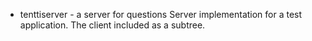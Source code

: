 * tenttiserver - a server for questions
Server implementation for a test application. The client included as a subtree.
